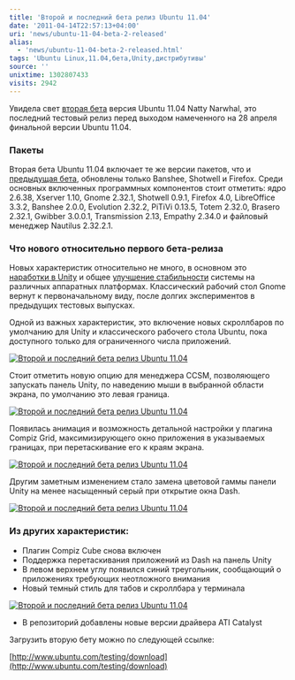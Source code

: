 ```yaml
---
title: 'Второй и последний бета релиз Ubuntu 11.04'
date: '2011-04-14T22:57:13+04:00'
uri: 'news/ubuntu-11-04-beta-2-released'
alias: 
  - 'news/ubuntu-11-04-beta-2-released.html'
tags: 'Ubuntu Linux,11.04,бета,Unity,дистрибутивы'
source: ''
unixtime: 1302807433
visits: 2942
---
```

Увидела свет [вторая бета](http://releases.ubuntu.com/11.04/) версия Ubuntu 11.04 Natty Narwhal, это последний тестовый релиз перед выходом намеченного на 28 апреля финальной версии Ubuntu 11.04.

### Пакеты

Вторая бета Ubuntu 11.04 включает те же версии пакетов, что и [предыдущая бета](news/ubuntu-1104-beta-1-released), обновлены только Banshee, Shotwell и Firefox. Среди основных включенных программных компонентов стоит отметить: ядро 2.6.38, Xserver 1.10, Gnome 2.32.1, Shotwell 0.9.1, Firefox 4.0, LibreOffice 3.3.2, Banshee 2.0.0, Evolution 2.32.2, PiTiVi 0.13.5, Totem 2.32.0, Brasero 2.32.1, Gwibber 3.0.0.1, Transmission 2.13, Empathy 2.34.0 и файловый менеджер Nautilus 2.32.2.1.

### Что нового относительно первого бета-релиза

Новых характеристик относительно не много, в основном это [наработки в Unity](news/unity-3-8-6) и общее [улучшение стабильности](news/confirmed-unity-will-be-default-in-natty) системы на различных аппаратных платформах. Классический рабочий стол Gnome вернут к первоначальному виду, после долгих экспериментов в предыдущих тестовых выпусках.

Одной из важных характеристик, это включение новых скроллбаров по умолчанию для Unity и классического рабочего стола Ubuntu, пока доступного только для ограниченного числа приложений.

[![Второй и последний бета релиз Ubuntu 11.04](img/2011/04/14/22-00/scroll-5619998896-o.jpg)](img/2011/04/14/22-00/scroll-5619998896-o.jpg)

Стоит отметить новую опцию для менеджера CCSM, позволяющего запускать панель Unity, по наведению мыши в выбранной области экрана, по умолчанию это левая граница.

[![Второй и последний бета релиз Ubuntu 11.04](img/2011/04/14/22-00/border-5619998522-o.jpg)](img/2011/04/14/22-00/border-5619998522-o.jpg)

Появилась анимация и возможность детальной настройки у плагина Compiz Grid, максимизирующего окно приложения в указываемых границах, при перетаскивание его к краям экрана.

[![Второй и последний бета релиз Ubuntu 11.04](img/2011/04/14/22-00/ubuntu-border-5619999346-o.jpg)](img/2011/04/14/22-00/ubuntu-border-5619999346-o.jpg)

Другим заметным изменением стало замена цветовой гаммы панели Unity на менее насыщенный серый при открытие окна Dash.

[![Второй и последний бета релиз Ubuntu 11.04](img/2011/04/14/22-00/dash-5619409477-o.jpg)](img/2011/04/14/22-00/dash-5619409477-o.jpg)

### Из других характеристик:

*   Плагин Compiz Cube снова включен
*   Поддержка перетаскивания приложений из Dash на панель Unity
*   В левом верхнем углу появился синий треугольник, сообщающий о приложениях требующих неотложного внимания
*   Новый темный стиль для табов и скроллбара у терминала

[![Второй и последний бета релиз Ubuntu 11.04](img/2011/04/14/22-00/terminal-5619999088-o.jpg)](img/2011/04/14/22-00/terminal-5619999088-o.jpg)

*   В репозиторий добавлены новые версии драйвера ATI Catalyst

Загрузить вторую бету можно по следующей ссылке:

[http://www.ubuntu.com/testing/download](http://www.ubuntu.com/testing/download)
